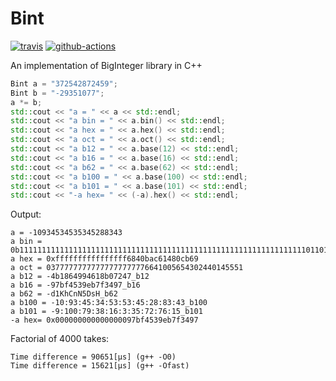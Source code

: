 # Bint

[![travis][travis-shield]][travis-link] [![github-actions][github-shield]][github-link]

An implementation of BigInteger library in C++

```cpp
Bint a = "372542872459";
Bint b = "-29351077";
a *= b;
std::cout << "a = " << a << std::endl;
std::cout << "a bin = " << a.bin() << std::endl;
std::cout << "a hex = " << a.hex() << std::endl;
std::cout << "a oct = " << a.oct() << std::endl;
std::cout << "a b12 = " << a.base(12) << std::endl;
std::cout << "a b16 = " << a.base(16) << std::endl;
std::cout << "a b62 = " << a.base(62) << std::endl;
std::cout << "a b100 = " << a.base(100) << std::endl;
std::cout << "a b101 = " << a.base(101) << std::endl;
std::cout << "-a hex= " << (-a).hex() << std::endl;
```

Output:
```
a = -10934534535345288343
a bin = 0b11111111111111111111111111111111111111111111111111111111111111110110100001000000101110101100011000010100100000001100101101101001
a hex = 0xffffffffffffffff6840bac61480cb69
a oct = 03777777777777777777776641005654302440145551
a b12 = -4b1864994618b07247_b12
a b16 = -97bf4539eb7f3497_b16
a b62 = -d1KhCnN5DsH_b62
a b100 = -10:93:45:34:53:53:45:28:83:43_b100
a b101 = -9:100:79:38:16:3:35:72:76:15_b101
-a hex= 0x000000000000000097bf4539eb7f3497
```

Factorial of 4000 takes:  
```
Time difference = 90651[µs] (g++ -O0)
Time difference = 15621[µs] (g++ -Ofast)
```

[travis-shield]: https://img.shields.io/travis/tigertv/Bint/master.svg?style=for-the-badge&logo=travis
[travis-link]: https://travis-ci.org/tigertv/Bint
[github-shield]: https://img.shields.io/github/workflow/status/tigertv/Bint/Release.svg?style=for-the-badge&logo=github
[github-link]: https://github.com/tigertv/Bint/actions
